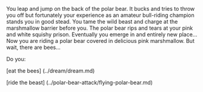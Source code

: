 You leap and jump on the back of the polar bear. It bucks and tries to throw
you off but fortunately your experience as an amateur bull-riding champion
stands you in good stead. You tame the wild beast and charge at the 
marshmallow barrier before you. The polar bear rips and tears at your pink
and white squishy prison. Eventually you emerge in and entirely new place...
Now you are riding a polar bear covered in delicious pink marshmallow.  But 
wait, there are bees...

Do you:

[eat the bees] (../dream/dream.md)

[ride the beast] (../polar-bear-attack/flying-polar-bear.md)

